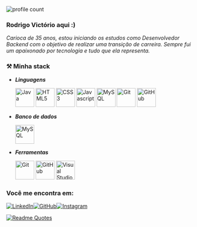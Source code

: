![profile count](https://komarev.com/ghpvc/?username=rodrigovictorio1&color=blueviolet&style=plastic)

### Rodrigo Victório aqui :)

*Carioca de 35 anos, estou iniciando os estudos como Desenvolvedor Backend com o objetivo de realizar uma transição de carreira. Sempre fui um apaixonado por tecnologia e tudo que ela representa.*

### ⚒️ Minha stack
-   _**Linguagens**_

    <div style="display: inline">
        <p>
            <img width="50px" height="50px" src="https://cdn.jsdelivr.net/gh/devicons/devicon/icons/java/java-original.svg" alt="Java">
            <img width="50px" height="50px" src="https://cdn.jsdelivr.net/gh/devicons/devicon/icons/html5/html5-plain.svg" alt="HTML5">
            <img width="50px" height="50px" src="https://cdn.jsdelivr.net/gh/devicons/devicon/icons/css3/css3-plain.svg" alt="CSS3">
            <img width="50px" height="50px" src="https://cdn.jsdelivr.net/gh/devicons/devicon/icons/javascript/javascript-plain.svg" alt="Javascript">
            <img width="50px" height="50px" src="https://cdn.jsdelivr.net/gh/devicons/devicon/icons/mysql/mysql-plain.svg" alt="MySQL">
            <img width="50px" height="50px" src="https://cdn.jsdelivr.net/gh/devicons/devicon/icons/git/git-plain.svg" alt="Git">
            <img width="50px" height="50px" src="https://cdn.jsdelivr.net/gh/devicons/devicon/icons/github/github-original-wordmark.svg" alt="GitHub">
          </p>
    </div>
    
-   _**Banco de dados**_

    <div style="display: inline">
        <p>
            <img width="50px" height="50px" src="https://cdn.jsdelivr.net/gh/devicons/devicon/icons/mysql/mysql-plain.svg" alt="MySQL">
          </p>
    </div>
    
-   _**Ferramentas**_
    <p>
      <div style="display: inline">
        <p>
            <img width="50px" height="50px" src="https://cdn.jsdelivr.net/gh/devicons/devicon/icons/git/git-plain.svg" alt="Git">
            <img width="50px" height="50px" src="https://cdn.jsdelivr.net/gh/devicons/devicon/icons/github/github-original-wordmark.svg" alt="GitHub">
            <img width="50px" height="50px" src="https://cdn.jsdelivr.net/gh/devicons/devicon/icons/visualstudio/visualstudio-plain.svg" alt="Visual Studio Code">
          </p>
    </div>
    </p>

### Você me encontra em:
[![LinkedIn](https://img.shields.io/badge/linkedin-%230077B5.svg?style=for-the-badge&logo=linkedin&logoColor=white&link=https://www.linkedin.com/in/rodrigo-vict%C3%B3rio-3538771a4/)](https://www.linkedin.com/in/rodrigo-vict%C3%B3rio-3538771a4/)[![GitHub](https://img.shields.io/badge/github-%23121011.svg?style=for-the-badge&logo=github&logoColor=white)](https://github.com/rodrigovictorio1)[![Instagram](https://img.shields.io/badge/Instagram-%23E4405F.svg?style=for-the-badge&logo=Instagram&logoColor=white)](https://www.instagram.com/rodrigovictorio_/)


  [![Readme Quotes](https://quotes-github-readme.vercel.app/api?quote=Quando&nbsp;é&nbsp;óbvio&nbsp;que&nbsp;os&nbsp;objetivos&nbsp;não&nbsp;podem&nbsp;ser&nbsp;alcançados,<br/>não&nbsp;ajuste&nbsp;as&nbsp;metas,&nbsp;mas&nbsp;sim&nbsp;as&nbsp;etapas&nbsp;da&nbsp;ação.&author=Confucio&type=horizontal&theme=nord)](https://github.com/piyushsuthar/github-readme-quotes)
